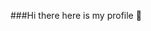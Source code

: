  ###Hi there here is my profile 👋

<!--
**Hey I am a 16 years old learning Developer.

Here are some ideas to get you started:

- 🔭 I’m currently working on Java App and discord Bots
- 🌱 I’m currently learning Java development 
- 👯 I’m looking to collaborate on Apps projects 
- 🤔 I’m looking for help with Java tricks 
- 💬 Ask me about discord.py
- 📫 How to reach me: $wip#9999 | discord.py
- ⚡ Fun fact: I have a discord bot in over 100 servers with 130k users 

- 2021 goal : getting my ap 1k + downloads 

